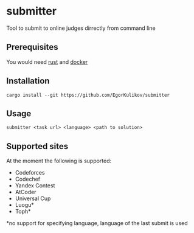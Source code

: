 # submitter

Tool to submit to online judges dirrectly from command line

## Prerequisites

You would need [rust](https://www.rust-lang.org/tools/install) and [docker](https://docs.docker.com/desktop/)

## Installation

```
cargo install --git https://github.com/EgorKulikov/submitter
```

## Usage

```
submitter <task url> <language> <path to solution>
```

## Supported sites

At the moment the following is supported:

- Codeforces
- Codechef
- Yandex Contest
- AtCoder
- Universal Cup
- Luogu*
- Toph*
  
*no support for specifying language, language of the last submit is used
